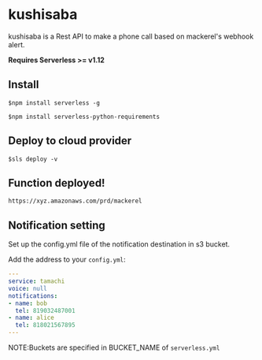 # kushisaba
kushisaba is a Rest API to make a phone call based on mackerel's webhook alert.

**Requires Serverless >= v1.12**

## Install
```
$npm install serverless -g
```

```
$npm install serverless-python-requirements
```

## Deploy to cloud provider
```
$sls deploy -v
```

## Function deployed!
```
https://xyz.amazonaws.com/prd/mackerel
```

## Notification setting
Set up the config.yml file of the notification destination in s3 bucket.

Add the address to your `config.yml`:

```config.yml
---
service: tamachi
voice: null
notifications:
- name: bob
  tel: 819032487001
- name: alice
  tel: 818021567895
---
```

NOTE:Buckets are specified in BUCKET_NAME of `serverless.yml`
